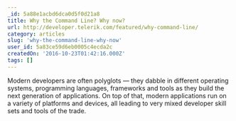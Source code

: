 ```yaml
---
_id: 5a88e1acbd6dca0d5f0d21a8
title: Why the Command Line? Why now?
url: http://developer.telerik.com/featured/why-command-line/
category: articles
slug: 'why-the-command-line-why-now'
user_id: 5a83ce59d6eb0005c4ecda2c
createdOn: '2016-10-23T01:42:16.000Z'
tags: []
---
```


Modern developers are often polyglots — they dabble in different operating systems, programming languages, frameworks and tools as they build the next generation of applications. On top of that, modern applications run on a variety of platforms and devices, all leading to very mixed developer skill sets and tools of the trade.
